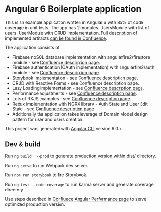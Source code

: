 # Angular 6 Boilerplate application

This is an example application written in Angular 6 with 85% of code coverage in unit tests. The app has 2 modules. UsersModule with list of users. UserModule with CRUD implementation.
Full description of implemented artifacts [can be found in Confluence](https://confluence.pgs-soft.com/pages/viewpage.action?pageId=96506483).

The application consists of:
- Firebase noSQL database implementation with angularfire2/firestore module - see [Confluence description page](https://confluence.pgs-soft.com/display/FRON/Spotkanie+4+-+Integracja+z+Firebase).
- Firebase authentication (OAuth implementation) with angularfire2/auth module - see [Confluence description page](https://confluence.pgs-soft.com/display/FRON/Spotkanie+4+-+Integracja+z+Firebase).
- Storybook implementation - see [Confluence description page](https://confluence.pgs-soft.com/pages/viewpage.action?pageId=98740272).
- CRUD with Reactive Forms - see [Confluence description page](https://confluence.pgs-soft.com/pages/viewpage.action?pageId=98740272).
- Lazy Loading implementation - see [Confluence description page](https://confluence.pgs-soft.com/display/FRON/Spotkanie+6+-+Angular+performance).
- Performance adjustments - see [Confluence description page](https://confluence.pgs-soft.com/display/FRON/Spotkanie+6+-+Angular+performance).
- Lots of RXJS examples - see [Confluence description page](https://confluence.pgs-soft.com/pages/viewpage.action?pageId=98730626).
- Redux implementation with NGRX library - Auth State and User Edit State - see [Confluence description page](https://confluence.pgs-soft.com/display/FRON/Spotkanie+7+-+NGRX)
- Additionally tha application takes leverage of Domain Model design pattern for user and users creation.

This project was generated with [Angular CLI](https://github.com/angular/angular-cli) version 6.0.7.

## Dev & build
Run `ng build  --prod` to generate production version within dist/ directory.

Run `ng serve` to run Webpack dev server.

Run `npm run storybook` to fire Storybook.

Run `ng test --code-coverage` to run Karma server and generate coverage directory.

Use steps described in [Confluece Angular Performance page](https://confluence.pgs-soft.com/display/FRON/Spotkanie+6+-+Angular+performance) to serve optimized production version.
